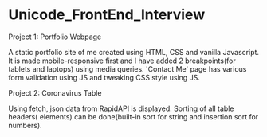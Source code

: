 # Unicode_FrontEnd_Interview

Project 1: Portfolio Webpage

A static portfolio site of me created using HTML, CSS and vanilla Javascript.
It is made mobile-responsive first and I have added 2 breakpoints(for tablets and laptops) using media queries.
'Contact Me' page has various form validation using JS and tweaking CSS style using JS.

Project 2: Coronavirus Table

Using fetch, json data from RapidAPI is displayed.
Sorting of all table headers(<thead> elements) can be done(built-in sort for string and insertion sort for numbers).
